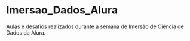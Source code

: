 # Imersao_Dados_Alura
Aulas e desafios realizados durante a semana de Imersão de Ciência de Dados da Alura.
